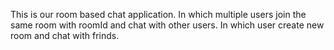 This is our room based chat application.
In which multiple users join the same room with roomId and chat with other users.
In which user create new room and chat with frinds.
 
 
